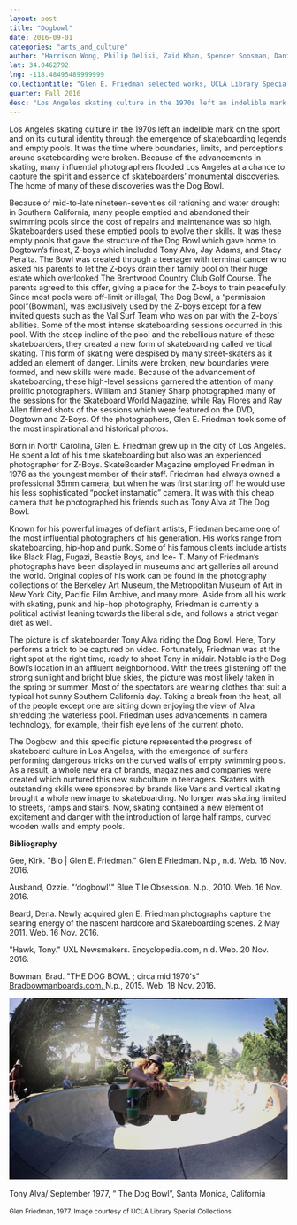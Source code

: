 ```yaml
---
layout: post
title: "Dogbowl"
date: 2016-09-01
categories: "arts_and_culture"
author: "Harrison Wong, Philip Delisi, Zaid Khan, Spencer Soosman, Daniel Tapia"
lat: 34.0462792
lng: -118.48495489999999
collectiontitle: "Glen E. Friedman selected works, UCLA Library Special Collections"
quarter: Fall 2016
desc: "Los Angeles skating culture in the 1970s left an indelible mark on the sport and on its cultural identity through the emergence of skateboarding legends and empty pools. It was the time where boundaries, limits, and perceptions around skateboarding were broken. Because of the advancements in skating, many influential photographers flooded Los Angeles at a chance to capture the spirit and essence of skateboarders’ monumental discoveries. The home of many of these discoveries was the Dog Bowl."
---
```

Los Angeles skating culture in the 1970s left an indelible mark on the sport and on its cultural identity through the emergence of skateboarding legends and empty pools. It was the time where boundaries, limits, and perceptions around skateboarding were broken. Because of the advancements in skating, many influential photographers flooded Los Angeles at a chance to capture the spirit and essence of skateboarders’ monumental discoveries. The home of many of these discoveries was the Dog Bowl.

Because of mid-to-late nineteen-seventies oil rationing and water drought in Southern California, many people emptied and abandoned their swimming pools since the cost of repairs and maintenance was so high. Skateboarders used these emptied pools to evolve their skills. It was these empty pools that gave the structure of the Dog Bowl which gave home to Dogtown’s finest, Z-boys which included Tony Alva, Jay Adams, and Stacy Peralta. The Bowl was created through a teenager with terminal cancer who asked his parents to let the Z-boys drain their family pool on their huge estate which overlooked The Brentwood Country Club Golf Course. The parents agreed to this offer, giving a place for the Z-boys to train peacefully. Since most pools were off-limit or illegal, The Dog Bowl, a “permission pool”(Bowman), was exclusively used by the Z-boys except for a few invited guests such as the Val Surf Team who was on par with the Z-boys’ abilities. Some of the most intense skateboarding sessions occurred in this pool. With the steep incline of the pool and the rebellious nature of these skateboarders, they created a new form of skateboarding called vertical skating. This form of skating were despised by many street-skaters as it added an element of danger. Limits were broken, new boundaries were formed, and new skills were made. Because of the advancement of skateboarding, these high-level sessions garnered the attention of many prolific photographers. William and Stanley Sharp photographed many of the sessions for the Skateboard World Magazine, while Ray Flores and Ray Allen filmed shots of the sessions which were featured on the DVD, Dogtown and Z-Boys. Of the photographers, Glen E. Friedman took some of the most inspirational and historical photos.

Born in North Carolina, Glen E. Friedman grew up in the city of Los Angeles. He spent a lot of his time skateboarding but also was an experienced photographer for Z-Boys. SkateBoarder Magazine employed Friedman in 1976 as the youngest member of their staff. Friedman had always owned a professional 35mm camera, but when he was first starting off he would use his less sophisticated “pocket instamatic” camera. It was with this cheap camera that he photographed his friends such as Tony Alva at The Dog Bowl.

Known for his powerful images of defiant artists, Friedman became one of the most influential photographers of his generation. His works range from skateboarding, hip-hop and punk. Some of his famous clients include artists like Black Flag, Fugazi, Beastie Boys, and Ice- T. Many of Friedman’s photographs have been displayed in museums and art galleries all around the world. Original copies of his work can be found in the photography collections of the Berkeley Art Museum, the Metropolitan Museum of Art in New York City, Pacific Film Archive, and many more. Aside from all his work with skating, punk and hip-hop photography, Friedman is currently a political activist leaning towards the liberal side, and follows a strict vegan diet as well.

The picture is of skateboarder Tony Alva riding the Dog Bowl. Here, Tony performs a trick to be captured on video. Fortunately, Friedman was at the right spot at the right time, ready to shoot Tony in midair.  Notable is the Dog Bowl’s location in an affluent neighborhood.  With the trees glistening off the strong sunlight and bright blue skies, the picture was most likely taken in the spring or summer. Most of the spectators are wearing clothes that suit a typical hot sunny Southern California day. Taking a break from the heat, all of the people except one are sitting down enjoying the view of Alva shredding the waterless pool. Friedman uses advancements in camera technology, for example, their fish eye lens of the current photo.

The Dogbowl and this specific picture represented the progress of skateboard culture in Los Angeles, with the emergence of surfers performing dangerous tricks on the curved walls of empty swimming pools. As a result, a whole new era of brands, magazines and companies were created which nurtured this new subculture in teenagers. Skaters with outstanding skills were sponsored by brands like Vans and vertical skating brought a whole new image to skateboarding. No longer was skating limited to streets, ramps and stairs. Now, skating contained a new element of excitement and danger with the introduction of large half ramps, curved wooden walls and empty pools.


**Bibliography**

Gee, Kirk. &quot;Bio &#124; Glen E. Friedman.&quot; Glen E Friedman. N.p., n.d. Web. 16 Nov. 2016.

Ausband, Ozzie. &quot;‘dogbowl’.&quot; Blue Tile Obsession. N.p., 2010. Web. 16 Nov. 2016.

Beard, Dena. Newly acquired glen E. Friedman photographs capture the searing energy of the nascent hardcore and Skateboarding scenes. 2 May 2011. Web. 16 Nov. 2016.

&quot;Hawk, Tony.&quot; UXL Newsmakers. Encyclopedia.com, n.d. Web. 20 Nov. 2016.

Bowman, Brad. &quot;THE DOG BOWL ; circa mid 1970's&quot; <a target="_blank" href="http://www.bradbowmanboards.com" type="url">  Bradbowmanboards.com. </a> N.p., 2015. Web. 18 Nov. 2016. 


<img src='../images/dogbowl.jpg' alt='Skateboarder Tony Alva, is credited for doing the first documented front side aerial in the Dog Bowl (taken in Santa Monica by photographer Glen E. Friedman in September 1977).'>
<figcaption><p>Tony Alva/ September 1977, “ The Dog Bowl”, Santa Monica, California</p><p><small>Glen Friedman, 1977. Image courtesy of UCLA Library Special Collections.</small></p>

